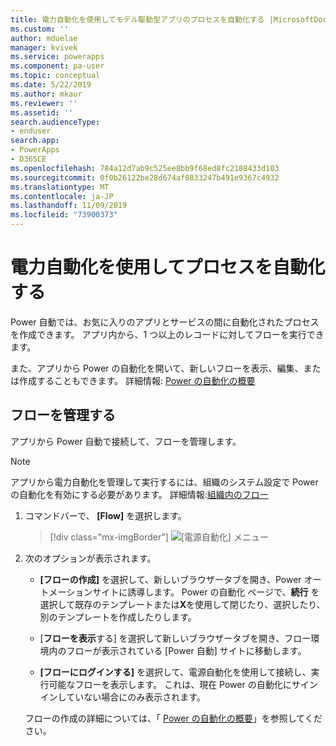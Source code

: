 ```yaml
---
title: 電力自動化を使用してモデル駆動型アプリのプロセスを自動化する |MicrosoftDocs
ms.custom: ''
author: mduelae
manager: kvivek
ms.service: powerapps
ms.component: pa-user
ms.topic: conceptual
ms.date: 5/22/2019
ms.author: mkaur
ms.reviewer: ''
ms.assetid: ''
search.audienceType:
- enduser
search.app:
- PowerApps
- D365CE
ms.openlocfilehash: 784a12d7ab9c525ee8bb9f68ed8fc2188433d103
ms.sourcegitcommit: 0f0b26122be28d674af0833247b491e9367c4932
ms.translationtype: MT
ms.contentlocale: ja-JP
ms.lasthandoff: 11/09/2019
ms.locfileid: "73900373"
---
```

# <a name="use-power-automate-to-automate-processes"></a>電力自動化を使用してプロセスを自動化する

Power 自動では、お気に入りのアプリとサービスの間に自動化されたプロセスを作成できます。 アプリ内から、1 つ以上のレコードに対してフローを実行できます。 

また、アプリから Power の自動化を開いて、新しいフローを表示、編集、または作成することもできます。  詳細情報: [Power の自動化の概要](https://docs.microsoft.com/flow/getting-started)

## <a name="manage-your-flows"></a>フローを管理する 
アプリから Power 自動で接続して、フローを管理します。
  
> [!NOTE]
> アプリから電力自動化を管理して実行するには、組織のシステム設定で Power の自動化を有効にする必要があります。 詳細情報:[組織内のフロー](https://docs.microsoft.com/flow/organization-q-and-a) 
  
1. コマンドバーで、 **[Flow]** を選択します。  
  
   > [!div class="mx-imgBorder"]
   > ![[電源自動化] メニュー](media/flow.png "[電源自動化] メニュー") 
  
2. 次のオプションが表示されます。  
  
   -   **[フローの作成]** を選択して、新しいブラウザータブを開き、Power オートメーションサイトに誘導します。 Power の自動化 ページで、**続行** を選択して既存のテンプレートまたは**X**を使用して閉じたり、選択したり、別のテンプレートを作成したりします。  
  
   -   [**フローを表示**する] を選択して新しいブラウザータブを開き、フロー環境内のフローが表示されている [Power 自動] サイトに移動します。  
  
   -   **[フローにログインする]** を選択して、電源自動化を使用して接続し、実行可能なフローを表示します。 これは、現在 Power の自動化にサインインしていない場合にのみ表示されます。   

    フローの作成の詳細については、「 [Power の自動化の概要](https://docs.microsoft.com/powerapps/maker/canvas-apps/using-logic-flows#create-a-flow)」を参照してください。  
    
 
    
  
